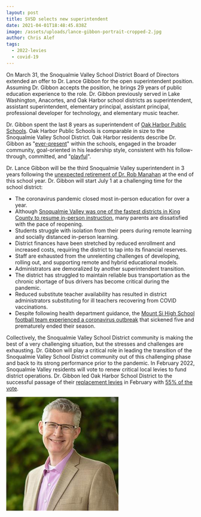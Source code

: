 ```yaml
---
layout: post
title: SVSD selects new superintendent
date: 2021-04-01T18:48:45.838Z
image: /assets/uploads/lance-gibbon-portrait-cropped-2.jpg
author: Chris Alef
tags:
  - 2022-levies
  - covid-19
---
```

On March 31, the Snoqualmie Valley School District Board of Directors extended an offer to Dr. Lance Gibbon for the open superintendent position. Assuming Dr. Gibbon accepts the position, he brings 29 years of public education experience to the role. Dr. Gibbon previously served in Lake Washington, Anacortes, and Oak Harbor school districts as superintendent, assistant superintendent, elementary principal, assistant principal, professional developer for technology, and elementary music teacher.

Dr. Gibbon spent the last 8 years as superintendent of [Oak Harbor Public Schools](https://www.ohsd.net/). Oak Harbor Public Schools is comparable in size to the Snoqualmie Valley School District. Oak Harbor residents describe Dr. Gibbon as "[ever-present](https://www.whidbeynewstimes.com/news/superintendent-gets-glowing-review-3-3-percent-raise/)" within the schools, engaged in the broader community, goal-oriented in his leadership style, consistent with his follow-through, committed, and "[playful](https://www.youtube.com/watch?v=KYAma-trtU4)".

Dr. Lance Gibbon will be the third Snoqualmie Valley superintendent in 3 years following the [unexpected retirement of Dr. Rob Manahan](https://www.valleyrecord.com/news/svsd-superintendent-manahan-will-retire-at-end-of-school-year/) at the end of this school year. Dr. Gibbon will start July 1 at a challenging time for the school district:

* The coronavirus pandemic closed most in-person education for over a year.
* Although [Snoqualmie Valley was one of the fastest districts in King County to resume in-person instruction](/posts/svsd-progress-reopening/), many parents are dissatisfied with the pace of reopening.
* Students struggle with isolation from their peers during remote learning and socially distanced in-person learning.
* District finances have been stretched by reduced enrollment and increased costs, requiring the district to tap into its financial reserves.
* Staff are exhausted from the unrelenting challenges of developing, rolling out, and supporting remote and hybrid educational models.
* Administrators are demoralized by another superintendent transition.
* The district has struggled to maintain reliable bus transportation as the chronic shortage of bus drivers has become critical during the pandemic.
* Reduced substitute teacher availability has resulted in district administrators substituting for ill teachers recovering from COVID vaccinations.
* Despite following health department guidance, the [Mount Si High School football team experienced a coronavirus outbreak](/posts/covid-outbreak-at-football-game-ends-season/) that sickened five and prematurely ended their season.

Collectively, the Snoqualmie Valley School District community is making the best of a very challenging situation, but the stresses and challenges are exhausting. Dr. Gibbon will play a critical role in leading the transition of the Snoqualmie Valley School District community out of this challenging phase and back to its strong performance prior to the pandemic. In February 2022, Snoqualmie Valley residents will vote to renew critical local levies to fund district operations. Dr. Gibbon led Oak Harbor School District to the successful passage of their [replacement levies](https://www.ohsd.net/levy) in February with [55% of the vote](https://www.whidbeynewstimes.com/news/oak-harbor-schools-levy-passing-in-first-vote-counts/).

![Dr. Lance Gibbon](/assets/uploads/lance-gibbon-portrait-cropped-2.jpg)